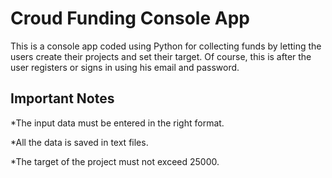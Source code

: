 # Croud Funding Console App
This is a console app coded using Python for collecting funds by letting the users create their projects and set their target. Of course, this is after the user registers or signs in using his email and password.

## Important Notes

*The input data must be entered in the right format.

*All the data is saved in text files.

*The target of the project must not exceed 25000.
